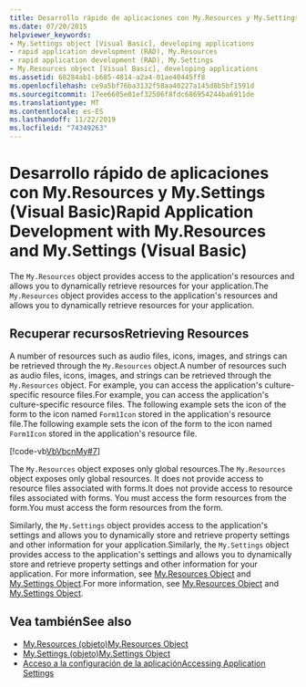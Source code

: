 ```yaml
---
title: Desarrollo rápido de aplicaciones con My.Resources y My.Settings
ms.date: 07/20/2015
helpviewer_keywords:
- My.Settings object [Visual Basic], developing applications
- rapid application development (RAD), My.Resources
- rapid application development (RAD), My.Settings
- My.Resources object [Visual Basic], developing applications
ms.assetid: 68284ab1-b685-4814-a2a4-01ae40445ff8
ms.openlocfilehash: ce9a5bf76ba3132f58aa40227a145d8b5bf1591d
ms.sourcegitcommit: 17ee6605e01ef32506f8fdc686954244ba6911de
ms.translationtype: MT
ms.contentlocale: es-ES
ms.lasthandoff: 11/22/2019
ms.locfileid: "74349263"
---
```

# <a name="rapid-application-development-with-myresources-and-mysettings-visual-basic"></a><span data-ttu-id="16b90-102">Desarrollo rápido de aplicaciones con My.Resources y My.Settings (Visual Basic)</span><span class="sxs-lookup"><span data-stu-id="16b90-102">Rapid Application Development with My.Resources and My.Settings (Visual Basic)</span></span>

<span data-ttu-id="16b90-103">The `My.Resources` object provides access to the application's resources and allows you to dynamically retrieve resources for your application.</span><span class="sxs-lookup"><span data-stu-id="16b90-103">The `My.Resources` object provides access to the application's resources and allows you to dynamically retrieve resources for your application.</span></span>  
  
## <a name="retrieving-resources"></a><span data-ttu-id="16b90-104">Recuperar recursos</span><span class="sxs-lookup"><span data-stu-id="16b90-104">Retrieving Resources</span></span>  

 <span data-ttu-id="16b90-105">A number of resources such as audio files, icons, images, and strings can be retrieved through the `My.Resources` object.</span><span class="sxs-lookup"><span data-stu-id="16b90-105">A number of resources such as audio files, icons, images, and strings can be retrieved through the `My.Resources` object.</span></span> <span data-ttu-id="16b90-106">For example, you can access the application's culture-specific resource files.</span><span class="sxs-lookup"><span data-stu-id="16b90-106">For example, you can access the application's culture-specific resource files.</span></span> <span data-ttu-id="16b90-107">The following example sets the icon of the form to the icon named `Form1Icon` stored in the application's resource file.</span><span class="sxs-lookup"><span data-stu-id="16b90-107">The following example sets the icon of the form to the icon named `Form1Icon` stored in the application's resource file.</span></span>  
  
 [!code-vb[VbVbcnMy#7](~/samples/snippets/visualbasic/VS_Snippets_VBCSharp/VbVbcnMy/VB/Class1.vb#7)]  
  
 <span data-ttu-id="16b90-108">The `My.Resources` object exposes only global resources.</span><span class="sxs-lookup"><span data-stu-id="16b90-108">The `My.Resources` object exposes only global resources.</span></span> <span data-ttu-id="16b90-109">It does not provide access to resource files associated with forms.</span><span class="sxs-lookup"><span data-stu-id="16b90-109">It does not provide access to resource files associated with forms.</span></span> <span data-ttu-id="16b90-110">You must access the form resources from the form.</span><span class="sxs-lookup"><span data-stu-id="16b90-110">You must access the form resources from the form.</span></span>  
  
 <span data-ttu-id="16b90-111">Similarly, the `My.Settings` object provides access to the application's settings and allows you to dynamically store and retrieve property settings and other information for your application.</span><span class="sxs-lookup"><span data-stu-id="16b90-111">Similarly, the `My.Settings` object provides access to the application's settings and allows you to dynamically store and retrieve property settings and other information for your application.</span></span> <span data-ttu-id="16b90-112">For more information, see [My.Resources Object](../../../visual-basic/language-reference/objects/my-resources-object.md) and [My.Settings Object](../../../visual-basic/language-reference/objects/my-settings-object.md).</span><span class="sxs-lookup"><span data-stu-id="16b90-112">For more information, see [My.Resources Object](../../../visual-basic/language-reference/objects/my-resources-object.md) and [My.Settings Object](../../../visual-basic/language-reference/objects/my-settings-object.md).</span></span>  
  
## <a name="see-also"></a><span data-ttu-id="16b90-113">Vea también</span><span class="sxs-lookup"><span data-stu-id="16b90-113">See also</span></span>

- [<span data-ttu-id="16b90-114">My.Resources (objeto)</span><span class="sxs-lookup"><span data-stu-id="16b90-114">My.Resources Object</span></span>](../../../visual-basic/language-reference/objects/my-resources-object.md)
- [<span data-ttu-id="16b90-115">My.Settings (objeto)</span><span class="sxs-lookup"><span data-stu-id="16b90-115">My.Settings Object</span></span>](../../../visual-basic/language-reference/objects/my-settings-object.md)
- [<span data-ttu-id="16b90-116">Acceso a la configuración de la aplicación</span><span class="sxs-lookup"><span data-stu-id="16b90-116">Accessing Application Settings</span></span>](../../../visual-basic/developing-apps/programming/app-settings/index.md)
